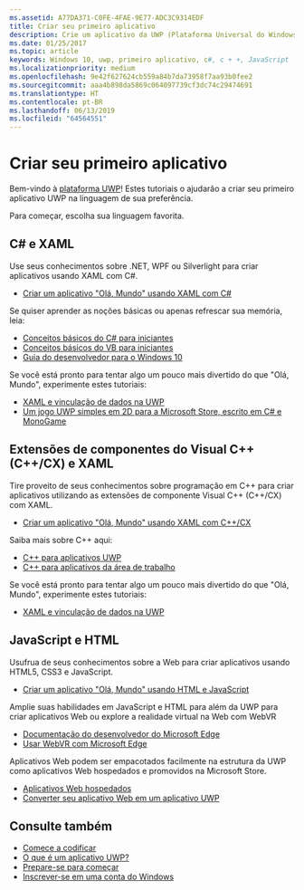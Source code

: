 ```yaml
---
ms.assetid: A77DA371-C0FE-4FAE-9E77-ADC3C9314EDF
title: Criar seu primeiro aplicativo
description: Crie um aplicativo da UWP (Plataforma Universal do Windows) para Windows 10 usando sua linguagem de programação favorita.
ms.date: 01/25/2017
ms.topic: article
keywords: Windows 10, uwp, primeiro aplicativo, c#, c + +, JavaScript
ms.localizationpriority: medium
ms.openlocfilehash: 9e42f627624cb559a84b7da73958f7aa93b0fee2
ms.sourcegitcommit: aaa4b898da5869c064097739cf3dc74c29474691
ms.translationtype: HT
ms.contentlocale: pt-BR
ms.lasthandoff: 06/13/2019
ms.locfileid: "64564551"
---
```

# <a name="create-your-first-app"></a>Criar seu primeiro aplicativo

Bem-vindo à [plataforma UWP](universal-application-platform-guide.md)! Estes tutoriais o ajudarão a criar seu primeiro aplicativo UWP na linguagem de sua preferência.

Para começar, escolha sua linguagem favorita.

## <a name="c-and-xaml"></a>C# e XAML

Use seus conhecimentos sobre .NET, WPF ou Silverlight para criar aplicativos usando XAML com C#.

* [Criar um aplicativo "Olá, Mundo" usando XAML com C#](create-a-hello-world-app-xaml-universal.md)

Se quiser aprender as noções básicas ou apenas refrescar sua memória, leia:

* [Conceitos básicos do C# para iniciantes](https://go.microsoft.com/fwlink/?linkid=850801)
* [Conceitos básicos do VB para iniciantes](https://go.microsoft.com/fwlink/?linkid=850802)
* [Guia do desenvolvedor para o Windows 10](https://go.microsoft.com/fwlink/?linkid=850804)

Se você está pronto para tentar algo um pouco mais divertido do que "Olá, Mundo", experimente estes tutoriais:

* [XAML e vinculação de dados na UWP](xaml-basics-intro.md)
* [Um jogo UWP simples em 2D para a Microsoft Store, escrito em C# e MonoGame](get-started-tutorial-game-mg2d.md)


## <a name="visualc-component-extensions-ccx-and-xaml"></a>Extensões de componentes do Visual C++ (C++/CX) e XAML

Tire proveito de seus conhecimentos sobre programação em C++ para criar aplicativos utilizando as extensões de componente Visual C++ (C++/CX) com XAML.

* [Criar um aplicativo "Olá, Mundo" usando XAML com C++/CX](create-a-basic-windows-10-app-in-cpp.md)

Saiba mais sobre C++ aqui:

* [C++ para aplicativos UWP](https://docs.microsoft.com/cpp/cppcx/universal-windows-apps-cpp?view=vs-2019)
* [C++ para aplicativos da área de trabalho](https://docs.microsoft.com/cpp/windows/desktop-applications-visual-cpp?view=vs-2019)

Se você está pronto para tentar algo um pouco mais divertido do que "Olá, Mundo", experimente estes tutoriais:

* [XAML e vinculação de dados na UWP](xaml-basics-intro.md)

## <a name="javascript-and-html"></a>JavaScript e HTML

Usufrua de seus conhecimentos sobre a Web para criar aplicativos usando HTML5, CSS3 e JavaScript.

* [Criar um aplicativo "Olá, Mundo" usando HTML e JavaScript](create-a-hello-world-app-js-uwp.md)

Amplie suas habilidades em JavaScript e HTML para além da UWP para criar aplicativos Web ou explore a realidade virtual na Web com WebVR

* [Documentação do desenvolvedor do Microsoft Edge](https://docs.microsoft.com/microsoft-edge/)
* [Usar WebVR com Microsoft Edge](https://docs.microsoft.com/en-us/microsoft-edge/webvr/)

Aplicativos Web podem ser empacotados facilmente na estrutura da UWP como aplicativos Web hospedados e promovidos na Microsoft Store.

* [Aplicativos Web hospedados](https://developer.microsoft.com/windows/bridges/hosted-web-apps)
* [Converter seu aplicativo Web em um aplicativo UWP](../porting/hwa-create-windows.md)


## <a name="see-also"></a>Consulte também

* [Comece a codificar](create-uwp-apps.md)
* [O que é um aplicativo UWP?](universal-application-platform-guide.md)
* [Prepare-se para começar](get-set-up.md)
* [Inscrever-se em uma conta do Windows](sign-up.md)
